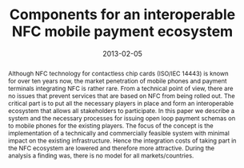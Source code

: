---
abstract: Although NFC technology for contactless chip cards (ISO/IEC 14443) is known
  for over ten years now, the market penetration of mobile phones and payment terminals
  integrating NFC is rather rare. From a technical point of view, there are no issues
  that prevent services that are based on NFC from being rolled out. The critical
  part is to put all the necessary players in place and form an interoperable ecosystem
  that allows all stakeholders to participate. In this paper we describe a system
  and the necessary processes for issuing open loop payment schemas on to mobile phones
  for the existing players. The focus of the concept is the implementation of a technically
  and commercially feasible system with minimal impact on the existing infrastructure.
  Hence the integration costs of taking part in the NFC ecosystem are lowered and
  therefore more attractive. During the analysis a finding was, there is no model
  for all markets/countries.
authors:
- Rainer Schamberger
- Gerald Madlmayr
- Thomas Grechenig
date: '2013-02-05'
featured: false
links:
- name: Publik
  url: https://publik.tuwien.ac.at/showentry.php?ID=226096&lang=1
publication_types:
- '0'
publishDate: '2013-02-05'
title: Components for an interoperable NFC mobile payment ecosystem
url_pdf: ''
---